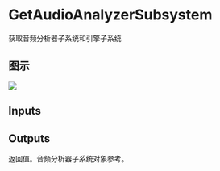 # GetAudioAnalyzerSubsystem

获取音频分析器子系统和引擎子系统

## 图示

![]($-20221218-18551605.png)

## Inputs

## Outputs

返回值。音频分析器子系统对象参考。